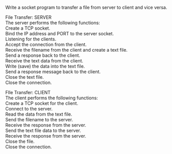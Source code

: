 Write a socket program to transfer a file from server to client and vice versa.  
  
File Transfer: SERVER   
The server performs the following functions:  
Create a TCP socket.   
Bind the IP address and PORT to the server socket.   
Listening for the clients.   
Accept the connection from the client.   
Receive the filename from the client and create a text file.   
Send a response back to the client.   
Receive the text data from the client.   
Write (save) the data into the text file.   
Send a response message back to the client.   
Close the text file.   
Close the connection.   
  
FIle Transfer: CLIENT   
The client performs the following functions:  
Create a TCP socket for the client.   
Connect to the server.   
Read the data from the text file.   
Send the filename to the server.   
Receive the response from the server.   
Send the text file data to the server.   
Receive the response from the server.   
Close the file.   
Close the connection.